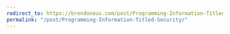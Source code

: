 ```yaml
---
redirect_to: https://brendoneus.com/post/Programming-Information-Titled-Security/
permalink: "/post/Programming-Information-Titled-Security/"
---
```

